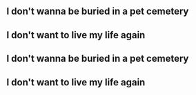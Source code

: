 ## I don't wanna be buried in a pet cemetery
## I don't want to live my life again
## I don't wanna be buried in a pet cemetery
## I don't want to live my life again
